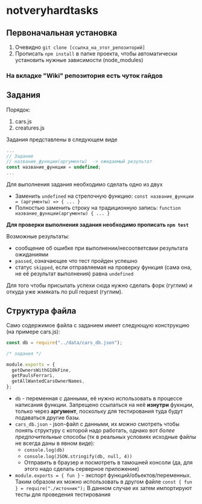 # notveryhardtasks

## Первоначальная установка

1. Очевидно `git clone [ссылка_на_этот_репозиторий]`
2. Прописать `npm install` в папке проекта, чтобы автоматически установить нужные зависимости (node_modules)

### На вкладке "Wiki" репозитория есть чуток гайдов

## Задания

Порядок:

1. cars.js
2. creatures.js

Задания представлены в следующем виде

```javascript
...
// Задание
// название_функции(аргументы)  -> ожидаемый результат
const название_функции = undefined;
...
```

Для выполнения задания необходимо сделать одно из двух

- Заменить `undefined` на стрелочную функцию:
  `const название_функции = (аргументы) => { ... }`
- Полностью заменить строку на традиционную запись:
  `function название_функции(аргументы) { ... }`

**Для проверки выполнения задания необходимо прописать `npm test`**

Возможные результаты:

- сообщение об ошибке при выполнении/несоответсвии результата ожиданиями
- `passed`, означающее что тест пройден успешно
- статус `skipped`, если отправляемая на проверку функция (сама она, не её результат выполнения) равна `undefined`

Для того чтобы присылать успехи сюда нужно сделать форк (гуглим) и откуда уже жмякать по pull request (гуглим).

## Структура файла

Само содержимое файла с заданием имеет следующую конструкцию (на примере cars.js):

```javascript
const db = require("../data/cars_db.json");

/* задания */

module.exports = {
  getOwnersWithG10kFine,
  getPaulsFerrari,
  getAllWantedCarsOwnerNames,
};
```

- `db` - переменная с данными, её нужно использовать в процессе написания функции. Запрещено ссылаться на неё **изнутри** фукнции, только через **аргумент**, поскольку для тестирования туда будут подаваться другие базы.
- `cars_db.json` - json-файл с данными, их _можно_ смотреть чтобы понять структуру с которой надо работать, однако вот _более предпочительные_ способы (тк в реальных условиях исходные файлы не всегда даны в явном виде):
  - `console.log(db)`
  - `console.log(JSON.stringify(db, null, 4))`
  - Отправить в браузер и посмотреть в тамошней консоли (да, для этого надо сделать серверное приложение)
- `module.exports = { fun }` - экспорт функций/обьектов/переменных. Таким образом их можно использовать в другом файле `const { fun } = require("./источник");` В данном случае их затем импортируют тесты для проведения тестирования

